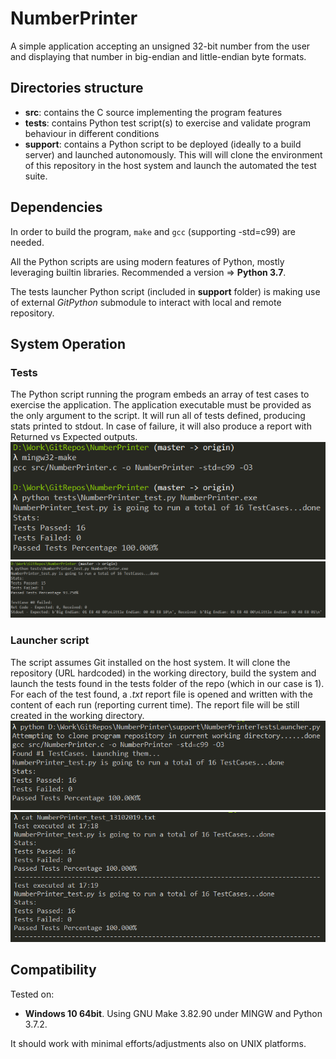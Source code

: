 # NumberPrinter
A simple application accepting an unsigned 32-bit number from the user and displaying that number in big-endian and little-endian byte formats.

## Directories structure
* **src**: contains the C source implementing the program features
* **tests**: contains Python test script(s) to exercise and validate program behaviour in different conditions
* **support**: contains a Python script to be deployed (ideally to a build server) and launched autonomously. This will will clone the environment of this repository in the host system and launch the automated the test suite.

## Dependencies
In order to build the program, `make` and `gcc` (supporting -std=c99) are needed.

All the Python scripts are using modern features of Python, mostly leveraging builtin libraries. Recommended a version => **Python 3.7**.

The tests launcher Python script (included in **support** folder) is making use of external *GitPython* submodule to interact with local and remote repository.

## System Operation
### Tests
The Python script running the program embeds an array of test cases to exercise the application.
The application executable must be provided as the only argument to the script.
It will run all of tests defined, producing stats printed to stdout.
In case of failure, it will also produce a report with Returned vs Expected outputs.
![alt text](https://github.com/mithrandir89/NumberPrinter/raw/master/doc/images/execute_ok.PNG "Execution with no failures")
![alt text](https://github.com/mithrandir89/NumberPrinter/raw/master/doc/images/execute_nok.PNG "Execution with failure")

### Launcher script
The script assumes Git installed on the host system.
It will clone the repository (URL hardcoded) in the working directory, build the system and launch the tests found in the tests folder of the repo (which in our case is 1).
For each of the test found, a *.txt* report file is opened and written with the content of each run (reporting current time). The report file will be still created in the working directory.
![alt text](https://github.com/mithrandir89/NumberPrinter/raw/master/doc/images/launcher_output.PNG "Launcher script output")
![alt text](https://github.com/mithrandir89/NumberPrinter/raw/master/doc/images/launcher_log.PNG "Launcher script log")

## Compatibility
Tested on:
* **Windows 10 64bit**. Using GNU Make 3.82.90 under MINGW and Python 3.7.2.

It should work with minimal efforts/adjustments also on UNIX platforms.